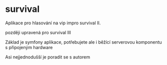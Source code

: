 survival
========

Aplikace pro hlasování na vip impro survival II.

později upravená pro survival III


Základ je symfony aplikace, potřebujete ale i běžící serverovou komponentu s připojeným hardware

Asi nejjednodušší je poradit se s autorem
